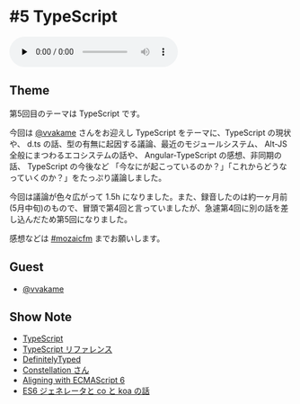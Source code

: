 # #5 TypeScript

<audio preload="none" controls="" src="http://files.mozaic.fm/mozaic-ep5.m4a"></audio>


## Theme

第5回目のテーマは TypeScript です。

今回は [@vvakame](https://twitter.com/vvakame) さんをお迎えし TypeScript をテーマに、TypeScript の現状や、 d.ts の話、型の有無に起因する議論、最近のモジュールシステム、 Alt-JS 全般にまつわるエコシステムの話や、 Angular-TypeScript の感想、非同期の話、 TypeScript の今後など 「今なにが起こっているのか？」「これからどうなっていくのか？」をたっぷり議論しました。

今回は議論が色々広がって 1.5h になりました。また、録音したのは約一ヶ月前(5月中旬)のもので、冒頭で第4回と言っていましたが、急遽第4回に別の話を差し込んだため第5回になりました。

感想などは [#mozaicfm](https://twitter.com/search?q=mozaicfm&src=hash) までお願いします。


## Guest

- [@vvakame](https://twitter.com/vvakame)


## Show Note

- [TypeScript](http://t.umblr.com/redirect?z=http%3A%2F%2Fwww.typescriptlang.org%2F&t=ZTZjZjZlYWZiZDU4NTZlYWVmOWNlOTA5MWNjNGE3Mzc4MWJiMTYyMCxoUjJ5aE5MYw%3D%3D)
- [TypeScript リファレンス](http://t.umblr.com/redirect?z=http%3A%2F%2Fwww.impressjapan.jp%2Fbooks%2F1113101087&t=YWNkZWU3NzFiZTY3NGVlMzk5YjdhYmRlNGY5MzdmNTM0NmYxNjJhMyxoUjJ5aE5MYw%3D%3D)
- [DefinitelyTyped](http://t.umblr.com/redirect?z=https%3A%2F%2Fgithub.com%2Fborisyankov%2FDefinitelyTyped&t=YmMxMDExMTdhNTY0NDM2M2U4YmJkNDBmMDFmZTY3N2FjM2I5NzQ5NCxoUjJ5aE5MYw%3D%3D)
- [Constellation さん](https://twitter.com/Constellation)
- [Aligning with ECMAScript 6](http://t.umblr.com/redirect?z=https%3A%2F%2Ftypescript.codeplex.com%2Fwikipage%3Ftitle%3DECMAScript+6+Status%26referringTitle%3DRoadmap&t=ZWMwOGZlNjlhMzgwOTQ3ZDlhM2JkNWViM2QzNTY3MGVhZTI1NjNkMyxoUjJ5aE5MYw%3D%3D)
- [ES6 ジェネレータと co と koa の話](http://t.umblr.com/redirect?z=http%3A%2F%2Fjxck.hatenablog.com%2Fentry%2F2014-01-12%2Fgenerator-screencaset&t=YTkzZmNlZTJmYTYyZTQ5MzAyZmY1ZWRkMWFkYWYyNWFkNGI2ZGNhMixoUjJ5aE5MYw%3D%3D)

